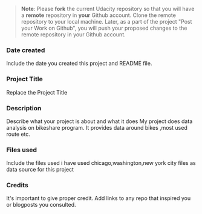 >**Note**: Please **fork** the current Udacity repository so that you will have a **remote** repository in **your** Github account. Clone the remote repository to your local machine. Later, as a part of the project "Post your Work on Github", you will push your proposed changes to the remote repository in your Github account.

### Date created
Include the date you created this project and README file.

### Project Title
Replace the Project Title

### Description
Describe what your project is about and what it does
My project does data analysis on bikeshare program. It provides data around bikes ,most used route etc.

### Files used
Include the files used
i have used chicago,washington,new york city files as data source for this project
### Credits
It's important to give proper credit. Add links to any repo that inspired you or blogposts you consulted.

